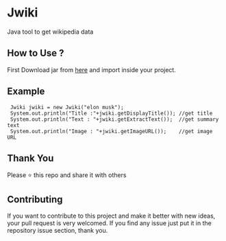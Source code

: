 # Jwiki
Java tool to get wikipedia data

## How to Use ?
First Download jar from  [here](https://github.com/viralvaghela/Jwiki/raw/master/out/artifacts/JWiki_jar/JWiki.jar) and import inside your project.

## Example
```
 Jwiki jwiki = new Jwiki("elon musk"); 
 System.out.println("Title :"+jwiki.getDisplayTitle()); //get title
 System.out.println("Text : "+jwiki.getExtractText());  //get summary text
 System.out.println("Image : "+jwiki.getImageURL());    //get image URL
```

## Thank You
Please ⭐️ this repo and share it with others

## Contributing 
If you want to contribute to this project and make it better with new ideas, your pull request is very welcomed.
If you find any issue just put it in the repository issue section, thank you.
